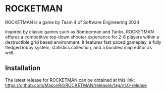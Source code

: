 # ROCKETMAN
 ROCKETMAN is a game by Team 4 of Software Engineering 2024

 Inspired by classic games such as Bomberman and Tanks, ROCKETMAN offeres a competitive top-down shooter experience for 2-8 players within a destructible grid based environment. It features fast paced gameplay, a fully fledged lobby system, statistics collection, and a bundled map editor as well.

 ## Installation

 The latest release for ROCKETMAN can be obtained at this link: https://github.com/MasonR4/ROCKETMAN/releases/tag/v1.0-release

